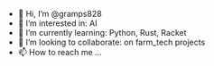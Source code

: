 - 👋 Hi, I’m @gramps828
- 👀 I’m interested in: AI
- 🌱 I’m currently learning: Python, Rust, Racket
- 💞️ I’m looking to collaborate: on farm_tech projects
- 📫 How to reach me ...

<!---
gramps828/gramps828 is a ✨ special ✨ repository because its `README.md` (this file) appears on your GitHub profile.
You can click the Preview link to take a look at your changes.
--->
